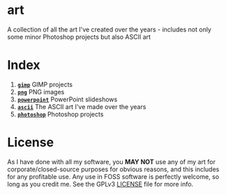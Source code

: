 # art
A collection of all the art I've created over the years - includes not only some minor Photoshop projects but also ASCII art

# Index
1. [**`gimp`**](gimp) 
GIMP projects
2. [**`png`**](png) 
PNG images
3. [**`powerpoint`**](powerpoint) 
PowerPoint slideshows
4. [**`ascii`**](ascii) 
The ASCII art I've made over the years
5. [**`photoshop`**](photoshop) 
Photoshop projects

# License
As I have done with all my software, you **MAY NOT** use any of my art for corporate/closed-source purposes for obvious reasons, and this includes for any profitable use. Any use in FOSS software is perfectly welcome, so long as you credit me. See the GPLv3 [LICENSE](LICENSE) file for more info.
